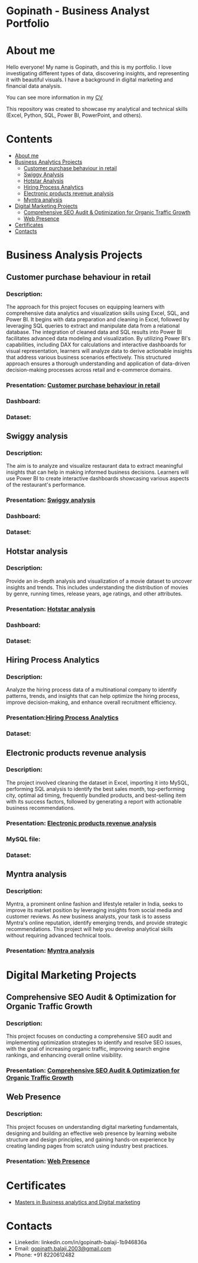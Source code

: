 # Gopinath - Business Analyst Portfolio
# About me <a name="about-me"></a>
Hello everyone! My name is Gopinath, and this is my portfolio.
I love investigating different types of data, discovering insights, and representing it with beautiful visuals.
I have a background in digital marketing and financial data analysis.

You can see more information in my [CV](https://drive.google.com/file/d/1T3C_TU1Y1u5faUsc0wbsP6zGFKxeWP-m/view?usp=sharing)

This repository was created to showcase my analytical and technical skills (Excel, Python, SQL, Power BI, PowerPoint, and others).

# Contents
* [About me](#about-me)
* [Business Analytics Projects](#business-analysis-projects)
  * [Customer purchase behaviour in retail](#customer-purchase-behaviour-in-retail)
  * [Swiggy Analysis](#swiggy-analysis)
  * [Hotstar Analysis](#hotstar-analysis)
  * [Hiring Process Analytics](#Hiring-Process-Analytics)
  * [Electronic products revenue analysis](#electronic-products-revenue-analysis)
  * [Myntra analysis](#myntra-analysis)
* [Digital Marketing Projects](#digital-marketing-projects)
  * [Comprehensive SEO Audit & Optimization for Organic Traffic Growth](#comprehensive-seo-audit)
  * [Web Presence](#web-presence)
* [Certificates](#certificates)
* [Contacts](#contacts)

# Business Analysis Projects <a name="business-analysis-projects"></a>

## Customer purchase behaviour in retail <a name="customer-purchase-behaviour-in-retail"></a>
### Description:
The approach for this project focuses on equipping learners with comprehensive data analytics and visualization skills using Excel, SQL, and Power BI. It begins with data preparation and cleaning in Excel, followed by leveraging SQL queries to extract and manipulate data from a relational database. The integration of cleaned data and SQL results into Power BI facilitates advanced data modeling and visualization. By utilizing Power BI's capabilities, including DAX for calculations and interactive dashboards for visual representation, learners will analyze data to derive actionable insights that address various business scenarios effectively. This structured approach ensures a thorough understanding and application of data-driven decision-making processes across retail and e-commerce domains.

### Presentation: [Customer purchase behaviour in retail](https://docs.google.com/presentation/d/11d2oash9gskWUPngCdEy5AcaKmrPcyVf/edit?usp=sharing&ouid=108759140109935168294&rtpof=true&sd=true)
### Dashboard:
### Dataset:

## Swiggy analysis <a name="swiggy-analysis"></a>
### Description:
The aim is to analyze and visualize restaurant data to extract meaningful insights that can help in making informed business decisions. Learners will use Power BI to create interactive dashboards showcasing various aspects of the restaurant's performance.

### Presentation: [Swiggy analysis](https://docs.google.com/presentation/d/1mkMm9aZg0v64zWRxR_VZjlSTlAAOqKAj/edit?usp=sharing&ouid=108759140109935168294&rtpof=true&sd=true)
### Dashboard:
### Dataset:

## Hotstar analysis <a name="hotstar-analysis"></a>
### Description:
Provide an in-depth analysis and visualization of a movie dataset to uncover insights and trends. This includes understanding the distribution of movies by genre, running times, release years, age ratings, and other attributes.

### Presentation: [Hotstar analysis](https://docs.google.com/presentation/d/1IXriYGxc7Cm-hRsZ4T9h-S16q_rKzYU1/edit?usp=sharing&ouid=108759140109935168294&rtpof=true&sd=true)
### Dashboard:
### Dataset:

## Hiring Process Analytics <a name="Hiring-Process-Analytics"></a>
### Description:
Analyze the hiring process data of a multinational company to identify patterns, trends, and insights that can help optimize the hiring process, improve decision-making, and enhance overall recruitment efficiency.

### Presentation:[Hiring Process Analytics](https://docs.google.com/presentation/d/1TdJaSW7T_GVbWt4PQMZbiMmtsP79NSkU/edit?usp=sharing&ouid=108759140109935168294&rtpof=true&sd=true)
### Dataset:

## Electronic products revenue analysis <a name="electronic-products-revenue-analysis"></a>
### Description:
The project involved cleaning the dataset in Excel, importing it into MySQL, performing SQL analysis to identify the best sales month, top-performing city, optimal ad timing, frequently bundled products, and best-selling item with its success factors, followed by generating a report with actionable business recommendations.

### Presentation: [Electronic products revenue analysis](https://docs.google.com/presentation/d/1UmcjJUtIZNyKkaVQ7dSkaxpY2SX3S4Em/edit?usp=sharing&ouid=108759140109935168294&rtpof=true&sd=true)
### MySQL file:
### Dataset:

## Myntra analysis <a name="myntra-analysis"></a>
### Description:
Myntra, a prominent online fashion and lifestyle retailer in India, seeks to improve its market position by leveraging insights from social media and customer reviews. As new business analysts, your task is to assess Myntra's online reputation, identify emerging trends, and provide strategic recommendations. This project will help you develop analytical skills without requiring advanced technical tools.

### Presentation: [Myntra analysis](https://docs.google.com/presentation/d/1abNKlfhQm37IWIeNgzjZYCELPa0_uYIb/edit?usp=sharing&ouid=108759140109935168294&rtpof=true&sd=true)

# Digital Marketing Projects <a name="digital-marketing-projects"></a>

## Comprehensive SEO Audit & Optimization for Organic Traffic Growth <a name="comprehensive-seo-audit"></a>
### Description:
This project focuses on conducting a comprehensive SEO audit and implementing optimization strategies to identify and resolve SEO issues, with the goal of increasing organic traffic, improving search engine rankings, and enhancing overall online visibility.

### Presentation: [Comprehensive SEO Audit & Optimization for Organic Traffic Growth](https://docs.google.com/presentation/d/1O6xjqXL_mlJlqOn7VdeXpwjg07PC2eEM/edit?usp=sharing&ouid=108759140109935168294&rtpof=true&sd=true)


## Web Presence <a name="web-presence"></a>
### Description:
This project focuses on understanding digital marketing fundamentals, designing and building an effective web presence by learning website structure and design principles, and gaining hands-on experience by creating landing pages from scratch using industry best practices.

### Presentation: [Web Presence](https://docs.google.com/presentation/d/1BoN1DQ6cm1Lpt-4Nhojbxcj9bTQmxLdK/edit?usp=sharing&ouid=108759140109935168294&rtpof=true&sd=true)


# Certificates <a name="certificates"></a>
  * [Masters in Business analytics and Digital marketing](https://www.guvi.in/certificate?id=33Y175908jM3BD4572)

# Contacts <a name="contacts"></a>
  * Linekedin: linkedin.com/in/gopinath-balaji-1b946836a
  * Email: gopinath.balaji.2003@gmail.com
  * Phone: +91 8220612482 


